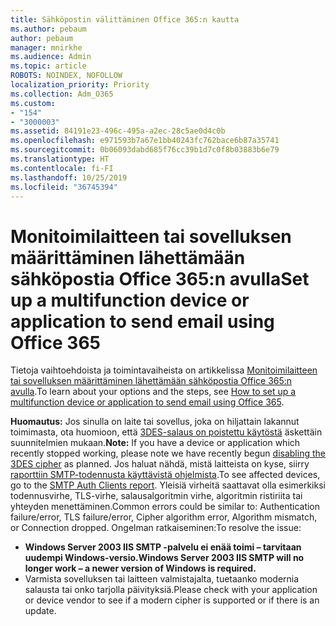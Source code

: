 ```yaml
---
title: Sähköpostin välittäminen Office 365:n kautta
ms.author: pebaum
author: pebaum
manager: mnirkhe
ms.audience: Admin
ms.topic: article
ROBOTS: NOINDEX, NOFOLLOW
localization_priority: Priority
ms.collection: Adm_O365
ms.custom:
- "154"
- "3000003"
ms.assetid: 84191e23-496c-495a-a2ec-28c5ae0d4c0b
ms.openlocfilehash: e971593b7a67e1bb40243fc762bace6b87a35741
ms.sourcegitcommit: 0b06093dabd685f76cc39b1d7c0f8b03883b6e79
ms.translationtype: HT
ms.contentlocale: fi-FI
ms.lasthandoff: 10/25/2019
ms.locfileid: "36745394"
---
```

# <a name="set-up-a-multifunction-device-or-application-to-send-email-using-office-365"></a><span data-ttu-id="3b317-102">Monitoimilaitteen tai sovelluksen määrittäminen lähettämään sähköpostia Office 365:n avulla</span><span class="sxs-lookup"><span data-stu-id="3b317-102">Set up a multifunction device or application to send email using Office 365</span></span>

<span data-ttu-id="3b317-103">Tietoja vaihtoehdoista ja toimintavaiheista on artikkelissa [Monitoimilaitteen tai sovelluksen määrittäminen lähettämään sähköpostia Office 365:n avulla](https://docs.microsoft.com/Exchange/mail-flow-best-practices/how-to-set-up-a-multifunction-device-or-application-to-send-email-using-office-3).</span><span class="sxs-lookup"><span data-stu-id="3b317-103">To learn about your options and the steps, see [How to set up a multifunction device or application to send email using Office 365](https://docs.microsoft.com/Exchange/mail-flow-best-practices/how-to-set-up-a-multifunction-device-or-application-to-send-email-using-office-3).</span></span>
  
<span data-ttu-id="3b317-104">**Huomautus:** Jos sinulla on laite tai sovellus, joka on hiljattain lakannut toimimasta, ota huomioon, että [3DES-salaus on poistettu käytöstä](https://docs.microsoft.com/office365/securitycompliance/technical-reference-details-about-encryption) äskettäin suunnitelmien mukaan.</span><span class="sxs-lookup"><span data-stu-id="3b317-104">**Note:** If you have a device or application which recently stopped working, please note we have recently begun [disabling the 3DES cipher](https://docs.microsoft.com/office365/securitycompliance/technical-reference-details-about-encryption) as planned.</span></span> <span data-ttu-id="3b317-105">Jos haluat nähdä, mistä laitteista on kyse, siirry [raporttiin SMTP-todennusta käyttävistä ohjelmista](https://protection.office.com/mailflow/dashboard).</span><span class="sxs-lookup"><span data-stu-id="3b317-105">To see affected devices, go to the [SMTP Auth Clients report](https://protection.office.com/mailflow/dashboard).</span></span> <span data-ttu-id="3b317-106">Yleisiä virheitä saattavat olla esimerkiksi todennusvirhe, TLS-virhe, salausalgoritmin virhe, algoritmin ristiriita tai yhteyden menettäminen.</span><span class="sxs-lookup"><span data-stu-id="3b317-106">Common errors could be similar to: Authentication failure/error, TLS failure/error, Cipher algorithm error, Algorithm mismatch, or Connection dropped.</span></span> <span data-ttu-id="3b317-107">Ongelman ratkaiseminen:</span><span class="sxs-lookup"><span data-stu-id="3b317-107">To resolve the issue:</span></span>
 - <span data-ttu-id="3b317-108">**Windows Server 2003 IIS SMTP -palvelu ei enää toimi – tarvitaan uudempi Windows-versio.**</span><span class="sxs-lookup"><span data-stu-id="3b317-108">**Windows Server 2003 IIS SMTP will no longer work – a newer version of Windows is required.**</span></span>  
 - <span data-ttu-id="3b317-109">Varmista sovelluksen tai laitteen valmistajalta, tuetaanko modernia salausta tai onko tarjolla päivityksiä.</span><span class="sxs-lookup"><span data-stu-id="3b317-109">Please check with your application or device vendor to see if a modern cipher is supported or if there is an update.</span></span>
